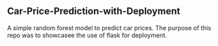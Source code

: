 ## Car-Price-Prediction-with-Deployment

A simple random forest model to predict car prices. The purpose of this repo was to showcasee the use of flask for deployment.
